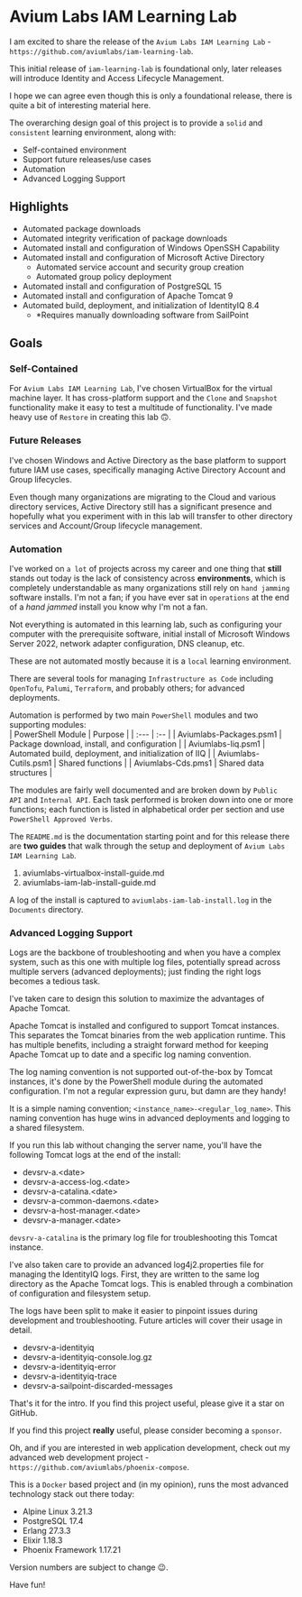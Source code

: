 # Avium Labs IAM Learning Lab

I am excited to share the release of the `Avium Labs IAM Learning Lab` - 
`https://github.com/aviumlabs/iam-learning-lab`. 

This initial release of `iam-learning-lab` is foundational only, later releases 
will introduce Identity and Access Lifecycle Management.

I hope we can agree even though this is only a foundational release, there is 
quite a bit of interesting material here. 

The overarching design goal of this project is to provide a `solid` and  
`consistent` learning environment, along with:  
* Self-contained environment   
* Support future releases/use cases  
* Automation  
* Advanced Logging Support  


## Highlights

* Automated package downloads  
* Automated integrity verification of package downloads  
* Automated install and configuration of Windows OpenSSH Capability  
* Automated install and configuration of Microsoft Active Directory  
  * Automated service account and security group creation  
  * Automated group policy deployment  
* Automated install and configuration of PostgreSQL 15  
* Automated install and configuration of Apache Tomcat 9  
* Automated build, deployment, and initialization of IdentityIQ 8.4  
  * *Requires manually downloading software from SailPoint  


## Goals

### Self-Contained

For `Avium Labs IAM Learning Lab`, I've chosen VirtualBox for the virtual 
machine layer. It has cross-platform support and the `Clone` and `Snapshot` 
functionality make it easy to test a multitude of functionality. I've made 
heavy use of `Restore` in creating this lab :upside_down_face:.


### Future Releases

I've chosen Windows and Active Directory as the base platform to support 
future IAM use cases, specifically managing Active Directory Account and 
Group lifecycles. 

Even though many organizations are migrating to the Cloud and various 
directory services, Active Directory still has a significant presence and 
hopefully what you experiment with in this lab will transfer to 
other directory services and Account/Group lifecycle management.


### Automation

I've worked on `a lot` of projects across my career and one thing that 
**still** stands out today is the lack of consistency across 
**environments**, which is completely understandable as many organizations 
still rely on `hand jamming` software installs. I'm not a fan; if you 
have ever sat in `operations` at the end of a *hand jammed* install 
you know why I'm not a fan.

Not everything is automated in this learning lab, such as configuring your 
computer with the prerequisite software, initial install of Microsoft 
Windows Server 2022, network adapter configuration, DNS cleanup, etc. 

These are not automated mostly because it is a `local` learning environment. 

There are several tools for managing `Infrastructure as Code` including 
`OpenTofu`, `Palumi`, `Terraform`, and probably others; for advanced 
deployments.

Automation is performed by two main `PowerShell` modules and two supporting modules:  
| PowerShell Module       | Purpose                                                |
| :---                    | :--                                                    |
| Aviumlabs-Packages.psm1 | Package download, install, and configuration           |
| Aviumlabs-Iiq.psm1      | Automated build, deployment, and initialization of IIQ |
| Aviumlabs-Cutils.psm1   | Shared functions                                       |
| Aviumlabs-Cds.pms1      | Shared data structures                                 |

The modules are fairly well documented and are broken down by `Public API` and 
`Internal API`. Each task performed is broken down into one or more functions; 
each function is listed in alphabetical order per section and use 
`PowerShell Approved Verbs`. 

The `README.md` is the documentation starting point and for this release there 
are **two guides** that walk through the setup and deployment of 
`Avium Labs IAM Learning Lab`.

1. aviumlabs-virtualbox-install-guide.md  
2. aviumlabs-iam-lab-install-guide.md  

A log of the install is captured to `aviumlabs-iam-lab-install.log` in the 
`Documents` directory.

### Advanced Logging Support

Logs are the backbone of troubleshooting and when you have a complex system, 
such as this one with multiple log files, potentially spread across multiple 
servers (advanced deployments); just finding the right logs becomes a tedious 
task. 

I've taken care to design this solution to maximize the advantages of 
Apache Tomcat. 

Apache Tomcat is installed and configured to support Tomcat instances. This 
separates the Tomcat binaries from the web application runtime. This has 
multiple benefits, including a straight forward method for keeping Apache 
Tomcat up to date and a specific log naming convention. 

The log naming convention is not supported out-of-the-box by Tomcat instances, 
it's done by the PowerShell module during the automated configuration. I'm not 
a regular expression guru, but damn are they handy!

It is a simple naming convention; `<instance_name>-<regular_log_name>`. This 
naming convention has huge wins in advanced deployments and logging to a 
shared filesystem. 

If you run this lab without changing the server name, you'll have the following 
Tomcat logs at the end of the install:  

* devsrv-a.\<date>
* devsrv-a-access-log.\<date>
* devsrv-a-catalina.\<date>
* devsrv-a-common-daemons.\<date>
* devsrv-a-host-manager.\<date>
* devsrv-a-manager.\<date>

`devsrv-a-catalina` is the primary log file for troubleshooting this Tomcat 
instance. 

I've also taken care to provide an advanced log4j2.properties file for managing 
the IdentityIQ logs. First, they are written to the same log directory as the 
Apache Tomcat logs. This is enabled through a combination of configuration and 
filesystem setup. 

The logs have been split to make it easier to pinpoint issues during development and troubleshooting. Future articles will cover their usage in detail.

* devsrv-a-identityiq
* devsrv-a-identityiq-console.log.gz
* devsrv-a-identityiq-error
* devsrv-a-identityiq-trace
* devsrv-a-sailpoint-discarded-messages

That's it for the intro. If you find this project useful, please give it a star 
on GitHub. 

If you find this project **really** useful, please consider becoming a `sponsor`. 

Oh, and if you are interested in web application development, check out my 
advanced web development project - `https://github.com/aviumlabs/phoenix-compose`. 

This is a `Docker` based project and (in my opinion), runs the most advanced 
technology stack out there today:  
* Alpine Linux 3.21.3  
* PostgreSQL 17.4  
* Erlang 27.3.3  
* Elixir 1.18.3  
* Phoenix Framework 1.17.21  

Version numbers are subject to change :wink:.

Have fun! 